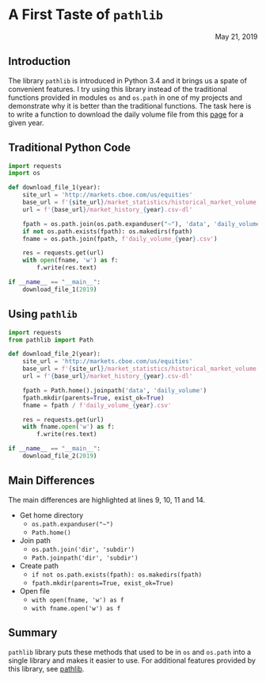 # A First Taste of ``pathlib``

<span style="display:block;text-align:right">May 21, 2019</span>

## Introduction
The library ``pathlib`` is introduced in Python 3.4 and it brings us a spate of convenient features. I try using this library instead of the traditional functions provided in modules ``os`` and ``os.path`` in one of my projects and demonstrate why it is better than the traditional functions. The task here is to write a function to download the daily volume file from this [page][CBOE Daily Volume] for a given year.

## Traditional Python Code

``` python hl_lines="9 10 11 14"
import requests
import os

def download_file_1(year):
    site_url = 'http://markets.cboe.com/us/equities'
    base_url = f'{site_url}/market_statistics/historical_market_volume'
    url = f'{base_url}/market_history_{year}.csv-dl'

    fpath = os.path.join(os.path.expanduser("~"), 'data', 'daily_volume')
    if not os.path.exists(fpath): os.makedirs(fpath)
    fname = os.path.join(fpath, f'daily_volume_{year}.csv')

    res = requests.get(url)
    with open(fname, 'w') as f:
        f.write(res.text)

if __name__ == "__main__":
    download_file_1(2019)
```

## Using ``pathlib``

``` python hl_lines="9 10 11 14"
import requests
from pathlib import Path

def download_file_2(year):
    site_url = 'http://markets.cboe.com/us/equities'
    base_url = f'{site_url}/market_statistics/historical_market_volume'
    url = f'{base_url}/market_history_{year}.csv-dl'

    fpath = Path.home().joinpath('data', 'daily_volume')
    fpath.mkdir(parents=True, exist_ok=True)
    fname = fpath / f'daily_volume_{year}.csv'

    res = requests.get(url)
    with fname.open('w') as f:
        f.write(res.text)

if __name__ == "__main__":
    download_file_2(2019)
```

## Main Differences

The main differences are highlighted at lines 9, 10, 11 and 14.

- Get home directory
    * ``os.path.expanduser("~")``
    * ``Path.home()``
- Join path
    * ``os.path.join('dir', 'subdir')``
    * ``Path.joinpath('dir', 'subdir')``
- Create path
    * ``if not os.path.exists(fpath): os.makedirs(fpath)``
    * ``fpath.mkdir(parents=True, exist_ok=True)``
- Open file
    * ``with open(fname, 'w') as f``
    * ``with fname.open('w') as f``

## Summary
``pathlib`` library puts these methods that used to be in ``os`` and ``os.path`` into a single library and makes it easier to use. For additional features provided by this library, see [pathlib][pathlib].

[CBOE Daily Volume]: http://markets.cboe.com/us/equities/market_statistics/historical_market_volume/
[pathlib]: https://docs.python.org/3/library/pathlib.html
